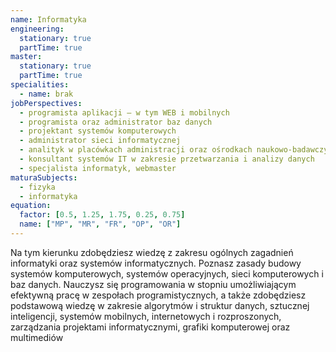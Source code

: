 ```yaml
---
name: Informatyka
engineering:
  stationary: true
  partTime: true
master:
  stationary: true
  partTime: true
specialities:
  - name: brak
jobPerspectives:
  - programista aplikacji – w tym WEB i mobilnych
  - programista oraz administrator baz danych
  - projektant systemów komputerowych
  - administrator sieci informatycznej
  - analityk w placówkach administracji oraz ośrodkach naukowo-badawczych
  - konsultant systemów IT w zakresie przetwarzania i analizy danych
  - specjalista informatyk, webmaster
maturaSubjects:
  - fizyka
  - informatyka
equation:
  factor: [0.5, 1.25, 1.75, 0.25, 0.75]
  name: ["MP", "MR", "FR", "OP", "OR"]
---
```


Na tym kierunku zdobędziesz wiedzę z zakresu ogólnych zagadnień informatyki oraz systemów informatycznych. Poznasz zasady budowy systemów komputerowych, systemów operacyjnych, sieci komputerowych i baz danych. Nauczysz się programowania w stopniu umożliwiającym efektywną pracę w zespołach programistycznych, a także zdobędziesz podstawową wiedzę w zakresie algorytmów i struktur danych, sztucznej inteligencji, systemów mobilnych, internetowych i rozproszonych, zarządzania projektami informatycznymi, grafiki komputerowej oraz multimediów

